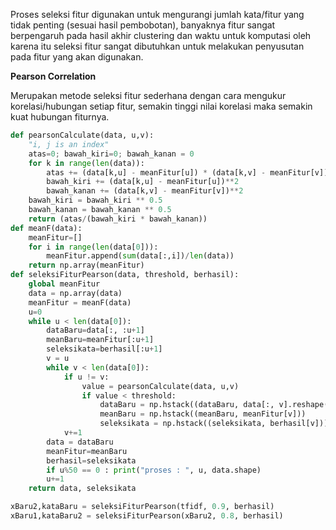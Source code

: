 Proses seleksi fitur digunakan untuk mengurangi jumlah kata/fitur yang tidak penting (sesuai hasil pembobotan), banyaknya fitur sangat berpengaruh pada hasil akhir clustering dan waktu untuk komputasi oleh karena itu seleksi fitur sangat dibutuhkan untuk melakukan penyusutan pada fitur yang akan digunakan.

**Pearson Correlation**

Merupakan metode seleksi fitur sederhana dengan cara mengukur korelasi/hubungan setiap fitur, semakin tinggi nilai korelasi maka semakin kuat hubungan fiturnya.

```python
def pearsonCalculate(data, u,v):
    "i, j is an index"
    atas=0; bawah_kiri=0; bawah_kanan = 0
    for k in range(len(data)):
        atas += (data[k,u] - meanFitur[u]) * (data[k,v] - meanFitur[v])
        bawah_kiri += (data[k,u] - meanFitur[u])**2
        bawah_kanan += (data[k,v] - meanFitur[v])**2
    bawah_kiri = bawah_kiri ** 0.5
    bawah_kanan = bawah_kanan ** 0.5
    return (atas/(bawah_kiri * bawah_kanan))
def meanF(data):
    meanFitur=[]
    for i in range(len(data[0])):
        meanFitur.append(sum(data[:,i])/len(data))
    return np.array(meanFitur)
def seleksiFiturPearson(data, threshold, berhasil):
    global meanFitur
    data = np.array(data)
    meanFitur = meanF(data)
    u=0
    while u < len(data[0]):
        dataBaru=data[:, :u+1]
        meanBaru=meanFitur[:u+1]
        seleksikata=berhasil[:u+1]
        v = u
        while v < len(data[0]):
            if u != v:
                value = pearsonCalculate(data, u,v)
                if value < threshold:
                    dataBaru = np.hstack((dataBaru, data[:, v].reshape(data.shape[0],1)))
                    meanBaru = np.hstack((meanBaru, meanFitur[v]))
                    seleksikata = np.hstack((seleksikata, berhasil[v]))
            v+=1
        data = dataBaru
        meanFitur=meanBaru
        berhasil=seleksikata
        if u%50 == 0 : print("proses : ", u, data.shape)
        u+=1
    return data, seleksikata

xBaru2,kataBaru = seleksiFiturPearson(tfidf, 0.9, berhasil)
xBaru1,kataBaru2 = seleksiFiturPearson(xBaru2, 0.8, berhasil)
```

